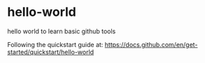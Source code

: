 # hello-world
hello world to learn basic github tools

Following the quickstart guide at:
https://docs.github.com/en/get-started/quickstart/hello-world
